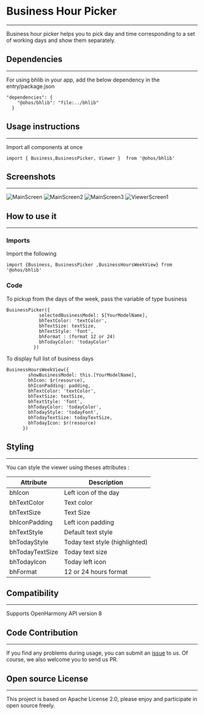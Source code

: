 # Business Hour Picker
****
Business hour picker helps you to pick day and time corresponding to a set of working days and show them separately.  
## Dependencies
****
For using bhlib in your app, add the below dependency in the entry/package.json  
```
"dependencies": {
    "@ohos/bhlib": "file:../bhlib"
  }
```
## Usage instructions
****
Import all components at once
```
import { Business,BusinessPicker, Viewer }  from '@ohos/bhlib'
```
## Screenshots
****
![MainScreen](./Images/Mainscreen.png) ![MainScreen2](./Images/Mainscreen2.png)
![MainScreen3](./Images/MainScreen3.png) ![ViewerScreen1](./Images/ViewerScreen1.png)

## How to use it
***
### Imports
Import the following
```
import {Business, BusinessPicker ,BusinessHoursWeekView} from '@ohos/bhlib'
```
### Code
To pickup from the days of the week, pass the variable of type business
```
BusinessPicker({
            selectedBusinessModel: $[YourModelName],
            bhTextColor: 'textColor',
            bhTextSize: textSize,
            bhTextStyle: 'font',
            bhFormat : (format 12 or 24)
            bhTodayColor: 'todayColor'
          })
```
To display full list of business days
```
BusinessHoursWeekView({
        showBusinessModel: this.[YourModelName],
        bhIcon: $r(resource),
        bhIconPadding: padding,
        bhTextColor: 'textColor',
        bhTextSize: textSize,
        bhTextStyle: 'font',
        bhTodayColor: 'todayColor',
        bhTodayStyle: 'todayFont',
        bhTodayTextSize: todayTextSize,
        bhTodayIcon: $r(resource)
      })
```
## Styling
****
You can style the viewer  using theses attributes :

| Attribute  | Description  |
| ------------ | ------------ |
| bhIcon  | Left icon of the day  |
|bhTextColor   |  Text color |
| bhTextSize  | Text Size  |
| bhIconPadding  | Left icon padding  |
|  bhTextStyle | Default text style   |
|  bhTodayStyle | Today  text style (highlighted)   |
|  bhTodayTextSize | Today  text size|
| bhTodayIcon | Today left icon|
| bhFormat |12 or 24 hours format|
## Compatibility
****
Supports OpenHarmony API version 8
## Code Contribution
****
If you find any problems during usage, you can submit an [issue](https://github.com/satvikshubham/BusinessHoursPicker/issues/new/choose) to us. Of course, we also welcome you to send us PR.
## Open source License
****
This project is based on Apache License 2.0, please enjoy and participate in open source freely.

